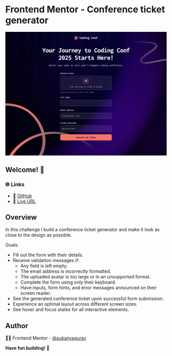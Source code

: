 # Frontend Mentor - Conference ticket generator

<img src="./public/design/desktop-design-form.jpg"/>

## Welcome! 👋

### 🌐 **Links**
- 🔗 [GitHub](https://github.com/sukanyagurav/Conference-ticket-generator)
- 🚀 [Live URL](https://conference-ticket-generator5867.netlify.app/)

## Overview

In this challenge I build a conference ticket generator and make it look as close to the design as possible.

Goals:

- Fill out the form with their details.
- Receive validation messages if:
    - Any field is left empty.
    - The email address is incorrectly formatted.
    - The uploaded avatar is too large or in an unsupported format.
    - Complete the form using only their keyboard.
    - Have inputs, form hints, and error messages announced on their screen reader.
- See the generated conference ticket upon successful form submission.
- Experience an optimal layout across different screen sizes.
- See hover and focus states for all interactive elements.

## Author
👩‍💻 Frontend Mentor - [@sukanyagurav](https://www.frontendmentor.io/profile/sukanyagurav) 

**Have fun building!** 🚀
